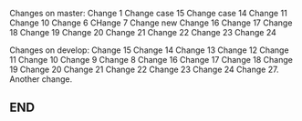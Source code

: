 Changes on master:
Change 1
Change case 15
Change case 14
Change 11
Change 10
Change 6
CHange 7
Change new
Change 16
Change 17
Change 18
Change 19
Change 20
Change 21
Change 22
Change 23
Change 24

Changes on develop:
Change 15
Change 14
Change 13
Change 12
Change 11
Change 10
Change 9
Change 8
Change 16
Change 17
Change 18
Change 19
Change 20
Change 21
Change 22
Change 23
Change 24
Change 27. Another change.

## END ##